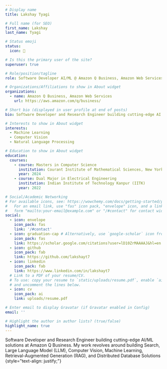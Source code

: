 ```yaml
---
# Display name
title: Lakshay Tyagi

# Full name (for SEO)
first_name: Lakshay
last_name: Tyagi

# Status emoji
status:
  icon: 🚀

# Is this the primary user of the site?
superuser: true

# Role/position/tagline
role: Software Developer AI/ML @ Amazon Q Business, Amazon Web Services

# Organizations/Affiliations to show in About widget
organizations:
  - name: Amazon Q Business, Amazon Web Services
    url: https://aws.amazon.com/q/business/

# Short bio (displayed in user profile at end of posts)
bio: Software Developer and Research Engineer building cutting-edge AI solutions at Amazon Q. My work revolves around building Search, Large Language Model (LLM), Computer Vision, Machine Learning, Retrieval-Augmented Generation (RAG), and Distributed Database Solutions

# Interests to show in About widget
interests:
  - Machine Learning
  - Computer Vision
  - Natural Language Processing

# Education to show in About widget
education:
  courses:
    - course: Masters in Computer Science
      institution: Courant Institute of Mathematical Sciences, New York University
      year: 2024
    - course: Dual Major in Electrical Engineering
      institution: Indian Institute of Technology Kanpur (IITK) 
      year: 2022

# Social/Academic Networking
# For available icons, see: https://wowchemy.com/docs/getting-started/page-builder/#icons
#   For an email link, use "fas" icon pack, "envelope" icon, and a link in the
#   form "mailto:your-email@example.com" or "/#contact" for contact widget.
social:
  - icon: envelope
    icon_pack: fas
    link: '/#contact'
  - icon: graduation-cap # Alternatively, use `google-scholar` icon from `ai` icon pack
    icon_pack: fas
    link: https://scholar.google.com/citations?user=lD10ZrMAAAAJ&hl=en
  - icon: github
    icon_pack: fab
    link: https://github.com/lakshayt7
  - icon: linkedin
    icon_pack: fab
    link: https://www.linkedin.com/in/lakshayt7
  # Link to a PDF of your resume/CV.
  # To use: copy your resume to `static/uploads/resume.pdf`, enable `ai` icons in `params.yaml`,
  # and uncomment the lines below.
  - icon: cv
    icon_pack: ai
    link: uploads/resume.pdf

# Enter email to display Gravatar (if Gravatar enabled in Config)
email: ''

# Highlight the author in author lists? (true/false)
highlight_name: true
---
```


Software Developer and Research Engineer building cutting-edge AI/ML solutions at Amazon Q
Business. My work revolves around building Search, Large Language Model (LLM), Computer Vision,
Machine Learning, Retrieval-Augmented Generation (RAG), and Distributed Database Solutions
{style="text-align: justify;"}
